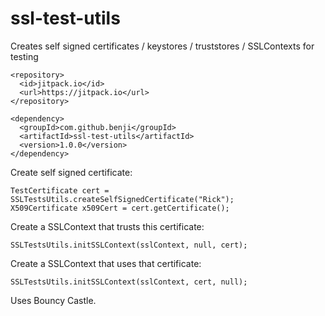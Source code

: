 # ssl-test-utils
Creates self signed certificates / keystores / truststores / SSLContexts for testing

 
```
<repository>
  <id>jitpack.io</id>
  <url>https://jitpack.io</url>
</repository>
```

```
<dependency>
  <groupId>com.github.benji</groupId>
  <artifactId>ssl-test-utils</artifactId>
  <version>1.0.0</version>
</dependency>
```

Create self signed certificate:

```
TestCertificate cert = SSLTestsUtils.createSelfSignedCertificate("Rick");
X509Certificate x509Cert = cert.getCertificate();
```

Create a SSLContext that trusts this certificate:

```SSLContext sslContext = SSLContext.getInstance("TLS");
SSLTestsUtils.initSSLContext(sslContext, null, cert);
```

Create a SSLContext that uses that certificate:

```SSLContext sslContext = SSLContext.getInstance("TLS");
SSLTestsUtils.initSSLContext(sslContext, cert, null);
```

Uses Bouncy Castle.
